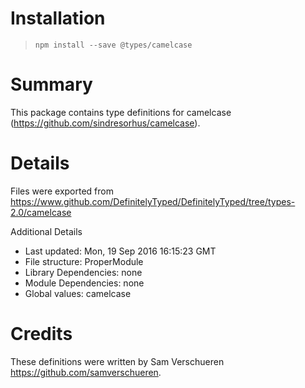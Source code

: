 # Installation
> `npm install --save @types/camelcase`

# Summary
This package contains type definitions for camelcase (https://github.com/sindresorhus/camelcase).

# Details
Files were exported from https://www.github.com/DefinitelyTyped/DefinitelyTyped/tree/types-2.0/camelcase

Additional Details
 * Last updated: Mon, 19 Sep 2016 16:15:23 GMT
 * File structure: ProperModule
 * Library Dependencies: none
 * Module Dependencies: none
 * Global values: camelcase

# Credits
These definitions were written by Sam Verschueren <https://github.com/samverschueren>.
